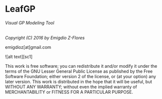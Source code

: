 # LeafGP
###### Visual GP Modeling Tool

*Copyright (C) 2016 by Emigdio Z-Flores*

emigdioz[at]gmail.com

![alt text][sc1]

This work is free software; you can redistribute it and/or modify it under the terms of the GNU Lesser General Public
License as published by the Free Software Foundation; either version 2 of the license, or (at your option) any later version. This work is distributed in the hope that it will be useful, but WITHOUT ANY WARRANTY; without even the implied warranty of MERCHANTABILITY or FITNESS FOR A PARTICULAR PURPOSE.
